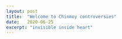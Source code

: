 ```yaml
---
layout: post
title:  "Welcome to Chinmoy controversies"
date:   2020-06-25
excerpt: "invisible inside heart"
---
```

